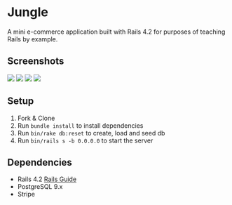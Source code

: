 # Jungle

A mini e-commerce application built with Rails 4.2 for purposes of teaching Rails by example.

## Screenshots
![]("")
![]("")
![]("")
![]("")

## Setup

1. Fork & Clone
2. Run `bundle install` to install dependencies
3. Run `bin/rake db:reset` to create, load and seed db
4. Run `bin/rails s -b 0.0.0.0` to start the server

## Dependencies

* Rails 4.2 [Rails Guide](http://guides.rubyonrails.org/v4.2/)
* PostgreSQL 9.x
* Stripe
